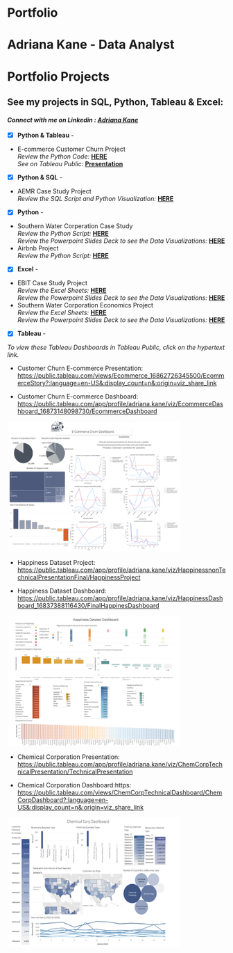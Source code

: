 # Portfolio
# Adriana Kane - Data Analyst
# Portfolio Projects
## See my projects in SQL, Python, Tableau & Excel: <br />
#### *Connect with me on Linkedin : [Adriana Kane](www.linkedin.com/in/adriana-kane/)* <br />



- [x] **Python & Tableau** -
- E-commerce Customer Churn Project<br />
*Review the Python Code:* **[HERE](https://github.com/AdrianaKane/Portfolio/blob/main/Customer_Churn_Notebook_Project/Customer_Churn_Notebook_Final.ipynb)**<br />
*See on Tableau Public:* **[Presentation](https://public.tableau.com/views/Ecommerce_16862726345500/EcommerceStory?:language=en-US&:display_count=n&:origin=viz_share_link)**<br />

- [x] **Python & SQL** - 
- AEMR Case Study Project <br />
*Review the SQL Script and Python Visualization:* **[HERE](https://github.com/AdrianaKane/Portfolio/blob/main/AEMO_SQL_Case_Study/AEMO%20CASE%20STUDY%20FINAL%202.ipynb)**<br />

- [x] **Python** - 
- Southern Water Corperation Case Study <br />
*Review the Python Script:* **[HERE](https://github.com/AdrianaKane/Portfolio/blob/main/Southern_Water_Corporation_Case_Study/Southern_Water_Corp_OLS_Case.ipynb)**<br />
*Review the Powerpoint Slides Deck to see the Data Visualizations:* **[HERE](https://github.com/AdrianaKane/Portfolio/blob/main/Southern_Water_Corporation_Case_Study/Southern_Water_Corp_Statistics_Student_Reference_%20Adriana%20Kane.pptx)**<br />
- Airbnb Project <br />
*Review the Python Script:* **[HERE](https://github.com/AdrianaKane/Portfolio/blob/main/Airbnb_Case_Study/Airbnb%20Case%20Study%20Jupyter.ipynb)**<br />

- [x] **Excel** -
- EBIT Case Study Project <br />
*Review the Excel Sheets:* **[HERE](https://github.com/AdrianaKane/Portfolio/blob/main/Southern_Water_Corporation_Case_Study/Southern%20Water%20Corp%20EBIT%20Analysis%20(Adriana%20Kane).xlsx)**<br />
*Review the Powerpoint Slides Deck to see the Data Visualizations:* **[HERE](https://github.com/AdrianaKane/Portfolio/blob/main/Southern_Water_Corporation_Case_Study/Presentation%20Southern%20Water%20Corp%20EBIT%20%5BAdriana%20Kane%5D.pptx)**<br />
- Southern Water Corporation Economics Project <br />
*Review the Excel Sheets:* **[HERE](https://github.com/AdrianaKane/Portfolio/blob/main/Southern_Water_Corporation_Case_Study/Presentation%20Southern%20Water%20Corp%20Economics%20%5BAdriana%20Kane%5D%20pptx.pptx)**<br />
*Review the Powerpoint Slides Deck to see the Data Visualizations:* **[HERE]()**<br />
 
- [x] **Tableau** - 

*To view these Tableau Dashboards in Tableau Public, click on the hypertext link.*

- Customer Churn E-commerce Presentation:  https://public.tableau.com/views/Ecommerce_16862726345500/EcommerceStory?:language=en-US&:display_count=n&:origin=viz_share_link

- Customer Churn E-commerce Dashboard: https://public.tableau.com/app/profile/adriana.kane/viz/EcommerceDashboard_16873148098730/EcommerceDashboard

<img src="https://github.com/AdrianaKane/Images/blob/main/Screen%20Shot%202023-06-22%20at%208.32.31%20PM.png" width="400" height="300" allow="autoplay">

- Happiness Dataset Project: https://public.tableau.com/app/profile/adriana.kane/viz/HappinessnonTechnicalPresentationFinal/HappinessProject 

- Happiness Dataset Dashboard: https://public.tableau.com/app/profile/adriana.kane/viz/HappinessDashboard_16837388116430/FinalHappinesDashboard

<img src="https://github.com/AdrianaKane/Images/blob/main/Screen%20Shot%202023-06-23%20at%2010.35.04%20AM.png" width="400" height="300" allow="autoplay"> 

- Chemical Corporation Presentation: https://public.tableau.com/app/profile/adriana.kane/viz/ChemCorpTechnicalPresentation/TechnicalPresentation

- Chemical Corporation Dashboard:https: https://public.tableau.com/views/ChemCorpTechnicalDashboard/ChemCorpDashboard?:language=en-US&:display_count=n&:origin=viz_share_link
  
<img src="https://github.com/AdrianaKane/Images/blob/main/Screen%20Shot%202023-06-23%20at%2010.35.50%20AM.png" width="400" height="300" allow="autoplay">



